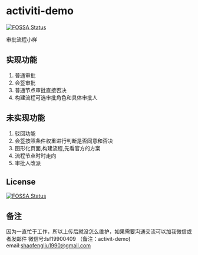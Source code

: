 # activiti-demo
[![FOSSA Status](https://app.fossa.io/api/projects/git%2Bgithub.com%2F1990lsf%2Factiviti-demo.svg?type=shield)](https://app.fossa.io/projects/git%2Bgithub.com%2F1990lsf%2Factiviti-demo?ref=badge_shield)

审批流程小样
## 实现功能
1. 普通审批
2. 会签审批
3. 普通节点审批直接否决
4. 构建流程可选审批角色和具体审批人
## 未实现功能
1. 驳回功能
2. 会签按照条件权重进行判断是否同意和否决
3. 图形化页面,构建流程,先看官方的方案
4. 流程节点时时走向
5. 审批人改派




## License
[![FOSSA Status](https://app.fossa.io/api/projects/git%2Bgithub.com%2F1990lsf%2Factiviti-demo.svg?type=large)](https://app.fossa.io/projects/git%2Bgithub.com%2F1990lsf%2Factiviti-demo?ref=badge_large)

## 备注
因为一直忙于工作，所以上传后就没怎么维护，如果需要沟通交流可以加我微信或者发邮件
微信号:lsf19900409 （备注：activit-demo)
email:shaofengliu1990@gmail.com

